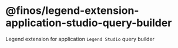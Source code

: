 # @finos/legend-extension-application-studio-query-builder

Legend extension for application `Legend Studio` query builder
